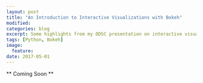 ```yaml
---
layout: post
title: "An Introduction to Interactive Visualizations with Bokeh"
modified:
categories: blog
excerpt: Some highlights from my ODSC presentation on interactive visualizations.
tags: [Python, Bokeh]
image:
  feature:
date: 2017-05-01
---
```

** Coming Soon **


